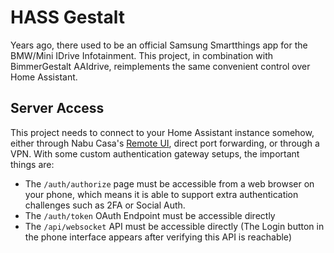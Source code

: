 HASS Gestalt
============

Years ago, there used to be an official Samsung Smartthings app for the BMW/Mini IDrive Infotainment.
This project, in combination with BimmerGestalt AAIdrive, reimplements the same convenient control over Home Assistant.

Server Access
-------------

This project needs to connect to your Home Assistant instance somehow, either through Nabu Casa's [Remote UI](https://www.nabucasa.com/config/remote/),
direct port forwarding, or through a VPN. With some custom authentication gateway setups, the important things are:

  - The `/auth/authorize` page must be accessible from a web browser on your phone, which means it is able to support extra authentication challenges such as 2FA or Social Auth.
  - The `/auth/token` OAuth Endpoint must be accessible directly
  - The `/api/websocket` API must be accessible directly  (The Login button in the phone interface appears after verifying this API is reachable)
